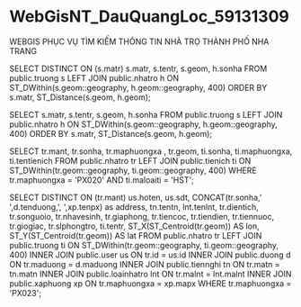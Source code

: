 # WebGisNT_DauQuangLoc_59131309
WEBGIS PHỤC VỤ TÌM KIẾM THÔNG TIN NHÀ TRỌ THÀNH PHỐ NHA TRANG

SELECT DISTINCT ON (s.matr) s.matr, s.tentr, s.geom, h.sonha
	FROM public.truong s
		LEFT JOIN public.nhatro h ON ST_DWithin(s.geom::geography, h.geom::geography, 400)
	ORDER BY s.matr, ST_Distance(s.geom, h.geom);


SELECT s.matr, s.tentr, s.geom, h.sonha
	FROM public.truong s
		LEFT JOIN public.nhatro h ON ST_DWithin(s.geom::geography, h.geom::geography, 400)
	ORDER BY s.matr, ST_Distance(s.geom, h.geom);


SELECT tr.mant, tr.sonha, tr.maphuongxa , tr.geom, ti.sonha, ti.maphuongxa, ti.tentienich
FROM public.nhatro tr
LEFT JOIN public.tienich ti ON ST_DWithin(tr.geom::geography, ti.geom::geography, 400)
WHERE tr.maphuongxa = 'PX020' AND ti.maloaiti = 'HST';

SELECT DISTINCT ON (tr.mant) us.hoten, us.sdt, CONCAT(tr.sonha,' ',d.tenduong,', ',xp.tenpx) as address, tn.tentn, lnt.tenlnt, tr.dientich, tr.songuoio, tr.nhavesinh, tr.giaphong, tr.tiencoc, tr.tiendien, tr.tiennuoc, tr.giogiac, tr.slphongtro, ti.tentr,
        ST_X(ST_Centroid(tr.geom)) AS lon, ST_Y(ST_Centroid(tr.geom)) AS lat
FROM public.nhatro tr
            LEFT JOIN public.truong ti ON ST_DWithin(tr.geom::geography, ti.geom::geography, 400)
            INNER JOIN public.user us ON tr.id = us.id
            INNER JOIN public.duong d ON tr.maduong = d.maduong
            INNER JOIN public.tiennghi tn ON tr.matn = tn.matn 
            INNER JOIN public.loainhatro lnt ON tr.malnt = lnt.malnt 
            INNER JOIN public.xaphuong xp ON tr.maphuongxa = xp.mapx
WHERE tr.maphuongxa = 'PX023';